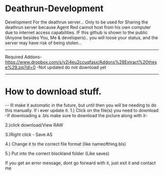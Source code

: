 # Deathrun-Development
Development For the deathrun server...
Only to be used for Sharing the deathrun server because Agent Red cannot host from his own computer due to internet access capabilities.
IF this github is shown to the public (Anyone besides You, Me & developers).. you will loose your status, and the server may have risk of being stolen...

-----------------------------------------------------------------------------------------------------

Required Addons-
      https://www.dropbox.com/s/y2j4eu2ccuqfasx/Addons%28Extract%20these%29.zip?dl=0
-Not updated do not download yet


-----------------------------------------------------------------------------------------------------
# How to download stuff.
-- Ill make it automatic in the future, but until then you will be needing to do this manually. If i ever update it.
1.) Click on the file(s) you need to download
      -If downloading a .bls make sure to download the picture along with it-

2.)click download/View RAW

3.)Right click - Save AS

4.) Change it to the correct file format (like nameofthing.bls)

5.) Put into the correct blockland folder (Like saves)

If you get an error message, dont go forward with it, just exit it and contact me
